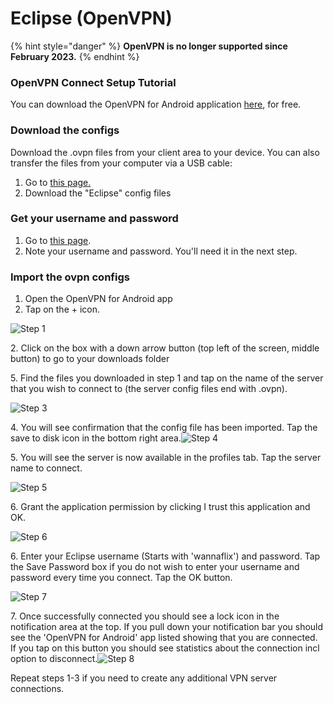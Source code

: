 # Eclipse (OpenVPN)

{% hint style="danger" %}
**OpenVPN is no longer supported since February 2023.**
{% endhint %}

### OpenVPN Connect Setup Tutorial <a href="#openvpnconnect" id="openvpnconnect"></a>

You can download the OpenVPN for Android application [here](https://wannaflix.com/dl.php?type=d\&id=14), for free.

### Download the configs&#x20;

Download the .ovpn files from your client area to your device. You can also transfer the files from your computer via a USB cable:

1. Go to [this page. ](https://wannaflix.com/eclipse.php)
2. Download the "Eclipse" config files

### Get your username and password

1. Go to [this page](https://wannaflix.com/eclipse.php).
2. Note your username and password. You'll need it in the next step.

### &#x20;Import the ovpn configs

1. Open the OpenVPN for Android app
2. Tap on the + icon.

![Step 1](https://cdn.ivpn.net/img/screens/install/install-openvpn-for-android-010-281x500.png)

2\. Click on the box with a down arrow button (top left of the screen, middle button) to go to your downloads folder

5\. Find the files you downloaded in step 1 and tap on the name of the server that you wish to connect to (the server config files end with .ovpn).

![Step 3](https://cdn.ivpn.net/img/screens/install/install-openvpn-for-android-030-281x500.png)

4\. You will see confirmation that the config file has been imported. Tap the save to disk icon in the bottom right area.![Step 4](https://cdn.ivpn.net/img/screens/install/install-openvpn-for-android-040-281x500.png)

5\. You will see the server is now available in the profiles tab. Tap the server name to connect.

![Step 5](https://cdn.ivpn.net/img/screens/install/install-openvpn-for-android-050-281x500.png)

6\. Grant the application permission by clicking I trust this application and OK.

![Step 6](https://cdn.ivpn.net/img/screens/install/install-openvpn-for-android-060-281x500.png)

6\. Enter your Eclipse username (Starts with 'wannaflix') and password. Tap the Save Password box if you do not wish to enter your username and password every time you connect. Tap the OK button.

![Step 7](https://cdn.ivpn.net/img/screens/install/install-openvpn-for-android-070-281x500.png)

7\. Once successfully connected you should see a lock icon in the notification area at the top. If you pull down your notification bar you should see the 'OpenVPN for Android' app listed showing that you are connected. If you tap on this button you should see statistics about the connection incl option to disconnect.![Step 8](https://cdn.ivpn.net/img/screens/install/install-openvpn-for-android-080-281x500.png)

Repeat steps 1-3 if you need to create any additional VPN server connections.
